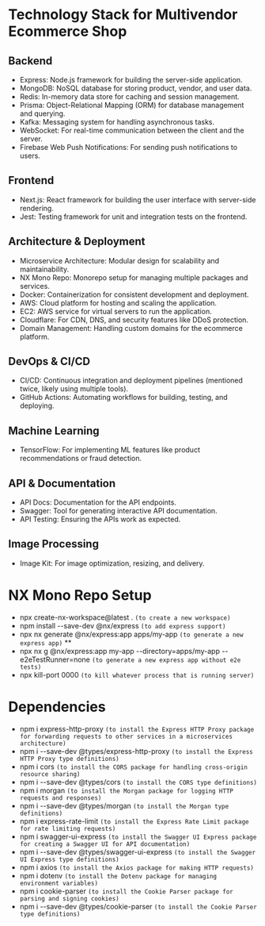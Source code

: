 # Technology Stack for Multivendor Ecommerce Shop


## Backend

- Express: Node.js framework for building the server-side application.
- MongoDB: NoSQL database for storing product, vendor, and user data.
- Redis: In-memory data store for caching and session management.
- Prisma: Object-Relational Mapping (ORM) for database management and querying.
- Kafka: Messaging system for handling asynchronous tasks.
- WebSocket: For real-time communication between the client and the server.
- Firebase Web Push Notifications: For sending push notifications to users.

## Frontend

- Next.js: React framework for building the user interface with server-side rendering.
- Jest: Testing framework for unit and integration tests on the frontend.

## Architecture & Deployment

- Microservice Architecture: Modular design for scalability and maintainability.
- NX Mono Repo: Monorepo setup for managing multiple packages and services.
- Docker: Containerization for consistent development and deployment.
- AWS: Cloud platform for hosting and scaling the application.
- EC2: AWS service for virtual servers to run the application.
- Cloudflare: For CDN, DNS, and security features like DDoS protection.
- Domain Management: Handling custom domains for the ecommerce platform.

## DevOps & CI/CD

- CI/CD: Continuous integration and deployment pipelines (mentioned twice, likely using multiple tools).
- GitHub Actions: Automating workflows for building, testing, and deploying.

## Machine Learning

- TensorFlow: For implementing ML features like product recommendations or fraud detection.

## API & Documentation

- API Docs: Documentation for the API endpoints.
- Swagger: Tool for generating interactive API documentation.
- API Testing: Ensuring the APIs work as expected.

## Image Processing

- Image Kit: For image optimization, resizing, and delivery.



# NX Mono Repo Setup

- npx create-nx-workspace@latest . `(to create a new workspace)`
- npm install --save-dev @nx/express `(to add express support)`
- npx nx generate @nx/express:app apps/my-app `(to generate a new express app)` **
- npx nx g @nx/express:app my-app --directory=apps/my-app --e2eTestRunner=none `(to generate a new express app without e2e tests)`
- npx kill-port 0000 `(to kill whatever process that is running server)`

# Dependencies

- npm i express-http-proxy `(to install the Express HTTP Proxy package for forwarding requests to other services in a microservices architecture)`
- npm i --save-dev @types/express-http-proxy `(to install the Express HTTP Proxy type definitions)`
- npm i cors `(to install the CORS package for handling cross-origin resource sharing)`
- npm i --save-dev @types/cors `(to install the CORS type definitions)`
- npm i morgan `(to install the Morgan package for logging HTTP requests and responses)`
- npm i --save-dev @types/morgan `(to install the Morgan type definitions)`
- npm i express-rate-limit `(to install the Express Rate Limit package for rate limiting requests)`
- npm i swagger-ui-express `(to install the Swagger UI Express package for creating a Swagger UI for API documentation)`
- npm i --save-dev @types/swagger-ui-express `(to install the Swagger UI Express type definitions)`
- npm i axios `(to install the Axios package for making HTTP requests)`
- npm i dotenv `(to install the Dotenv package for managing environment variables)`
- npm i cookie-parser `(to install the Cookie Parser package for parsing and signing cookies)`
- npm i --save-dev @types/cookie-parser `(to install the Cookie Parser type definitions)`